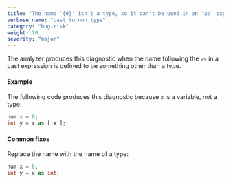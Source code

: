 ```yaml
---
title: "The name '{0}' isn't a type, so it can't be used in an 'as' expression"
verbose_name: "cast_to_non_type"
category: "bug-risk"
weight: 70
severity: "major"
---
```

The analyzer produces this diagnostic when the name following the `as` in a
cast expression is defined to be something other than a type.

#### Example

The following code produces this diagnostic because `x` is a variable, not
a type:

```dart
num x = 0;
int y = x as [!x!];
```

#### Common fixes

Replace the name with the name of a type:

```dart
num x = 0;
int y = x as int;
```
